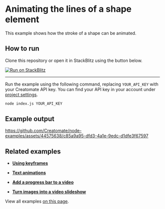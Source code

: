 # Animating the lines of a shape element

This example shows how the stroke of a shape can be animated.

## How to run

Clone this repository or open it in StackBlitz using the button below.

[![Run on StackBlitz](https://user-images.githubusercontent.com/44575638/199058604-b6e5e08a-cdfd-451a-8ce9-ab7355b22786.svg)](https://stackblitz.com/github/creatomate/node-examples/tree/main/stroke-animation)

---

Run the example using the following command, replacing `YOUR_API_KEY` with your Creatomate API key. You can find your API key in your account under [project settings](https://creatomate.com/docs/api/rest-api/authentication).
```bash
node index.js YOUR_API_KEY
```

## Example output

https://github.com/Creatomate/node-examples/assets/44575638/c85a9a95-dfd3-4a1e-9edc-d1dfe3f67597

## Related examples

- **[Using keyframes](https://github.com/creatomate/node-examples/tree/main/keyframes)**

- **[Text animations](https://github.com/creatomate/node-examples/tree/main/text-animations)**

- **[Add a progress bar to a video](https://github.com/creatomate/node-examples/tree/main/progress-bar)**

- **[Turn images into a video slideshow](https://github.com/creatomate/node-examples/tree/main/slideshow)**

View all examples [on this page](https://github.com/creatomate/node-examples).
